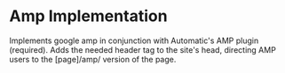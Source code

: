 # Amp Implementation
Implements google amp in conjunction with Automatic's AMP plugin (required). Adds the needed header tag to the site's head, directing AMP users to the [page]/amp/ version of the page.

